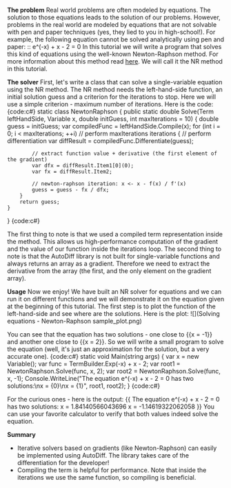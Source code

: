 **The problem**
Real world problems are often modeled by equations. The solution to those equations leads to the solution of our problems. However, problems in the real world are modeled by equations that are not solvable with pen and paper techniques (yes, they lied to you in high-school!). For example, the following equation cannot be solved analytically using pen and paper:
::  e^(-x) + x - 2 = 0
In this tutorial we will write a program that solves this kind of equations using the well-known Newton-Raphson method. For more information about this method read [here](http://en.wikipedia.org/wiki/Newton's_method).  We will call it the NR method in this tutorial.

**The solver**
First, let's write a class that can solve a single-variable equation using the NR method. The NR method needs the left-hand-side function, an initial solution guess and a criterion for the iterations to stop. Here we will use a simple criterion - maximum number of iterations. Here is the code:
{code:c#}
static class NewtonRaphson
{
    public static double Solve(Term leftHandSide, Variable x, double initGuess, int maxIterations = 10)
    {
        double guess = initGuess;
        var compiledFunc = leftHandSide.Compile(x);
        for (int i = 0; i < maxIterations; ++i) // perform maxIterations iterations
        {
            // perform differentiation
            var diffResult = compiledFunc.Differentiate(guess);
            
            // extract function value + derivative (the first element of the gradient)
            var dfx = diffResult.Item1[0](0);
            var fx = diffResult.Item2;

            // newton-raphson iteration: x <- x - f(x) / f'(x)
            guess = guess - fx / dfx;
        }
        return guess;
    }
}
{code:c#}

The first thing to note is that we used a compiled term representation inside the method. This allows us high-performance computation of the gradient and the value of our function inside the iterations loop. The second thing to note is that the AutoDiff library is not built for single-variable functions and always returns an array as a gradient. Therefore we need to extract the derivative from the array (the first, and the only element on the gradient array).

**Usage**
Now we enjoy! We have built an NR solver for equations and we can run it on different functions and we will demonstrate it on the equation given at the beginning of this tutorial. The first step is to plot the function of the left-hand-side and see where are the solutions. Here is the plot:
![](Solving equations - Newton-Raphson sample_plot.png)

You can see that the equation has two solutions - one close to {{x = -1}} and another one close to {{x = 2}}. So we will write a small program to solve the equation (well, it's just an approximation for the solution, but a very accurate one).
{code:c#}
static void Main(string[]() args)
{
    var x = new Variable();
    var func = TermBuilder.Exp(-x) + x - 2;
    var root1 = NewtonRaphson.Solve(func, x, 2);
    var root2 = NewtonRaphson.Solve(func, x, -1);
    Console.WriteLine("The equation e^(-x) + x - 2 = 0 has two solutions:\nx = {0}\nx = {1}", root1, root2);
}
{code:c#}

For the curious ones - here is the output:
{{
The equation e^(-x) + x - 2 = 0 has two solutions:
x = 1.84140566043696
x = -1.14619322062058
}}
You can use your favorite calculator to verify that both values indeed solve the equation.

**Summary**
* Iterative solvers based on gradients (like Newton-Raphson) can easily be implemented using AutoDiff. The library takes care of the differentiation for the developer!
* Compiling the term is helpful for performance. Note that inside the iterations we use the same function, so compiling is beneficial.